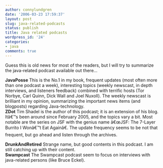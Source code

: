 ```yaml
---
author: connylundgren
date: '2006-03-23 17:59:37'
layout: post
slug: java-related-podcasts
status: publish
title: Java related podcasts
wordpress_id: '24'
categories:
- java
comments: true
---
```


Guess this is old news for most of the readers, but I will try to summarize
the java-related podcast available out there...

**JavaPosse** This is the No.1 in my book, frequent updates (most often more than one podcast a week), interesting topics (weekly newscast, in depth interviews, and listeners feedback) combined with terrific hosts (Tor Norbye, Carl Quinn, Dick Wall and Joel Nuxoll). The weekly newscast is brilliant in my opinion, summarizing the important news items (and blogposts) regarding Java-technology.  
**ZDot** Tim Shadel is the author of this podcast; it is an extension of his blog. Itâ€™s been around since February 2005, and the topics vary a bit. Most notable are the series on JSF with the genius name â€œJSF: The 7-Layer Burrito I Wonâ€™t Eat Againâ€. The update frequency seems to be not that frequent, but go ahead and listen through the archives.  
  
**DrunkAndRetired** Strange name, but good contents in this podcast. I am still catching up with their content.  
**Swampcast** The Swampcast podcast seem to focus on interviews with java-related persons (like Bruce Eckel).

